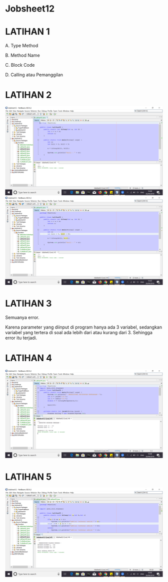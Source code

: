 # Jobsheet12

# LATIHAN 1
A. Type Method

B. Method Name

C. Block Code

D. Calling atau Pemanggilan

# LATIHAN 2
![Alt Text](https://github.com/christianykyo/Jobsheet12/blob/master/LATIHAN%202.1.png)
![Alt Text](https://github.com/christianykyo/Jobsheet12/blob/master/LATIHAN%202.2.png)

# LATIHAN 3
Semuanya error.

Karena parameter yang diinput di program hanya ada 3 variabel, sedangkan variabel yang tertera di soal ada lebih dari atau kurang dari 3. Sehingga error itu terjadi.

# LATIHAN 4
![Alt Text](https://github.com/christianykyo/Jobsheet12/blob/master/LATIHAN%204.png)

# LATIHAN 5
![Alt Text](https://github.com/christianykyo/Jobsheet12/blob/master/LATIHAN%205.png)
